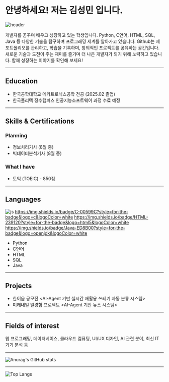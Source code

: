 # 안녕하세요! 저는 김성민 입니다.

![header](https://capsule-render.vercel.app/api?type=waving&color=gradient&height=300&section=header&text=Hi!%20My%20name%20is%20KSM%20%F0%9F%A4%97)


개발자를 꿈꾸며 배우고 성장하고 있는 학생입니다. Python, C언어, HTML, SQL, Java 등 다양한 기술을 탐구하며 프로그래밍 세계를 알아가고 있습니다. Github는 제 포트폴리오를 관리하고, 학습을 기록하며, 창의적인 프로젝트를 공유하는 공간입니다. 새로운 기술과 도전이 주는 재미를 즐기며 더 나은 개발자가 되기 위해 노력하고 있습니다. 함께 성장하는 이야기를 확인해 보세요!

------------------------------------------------------------
## Education
- 한국공학대학교 메카트로닉스공학 전공 (2025.02 졸업)
- 한국폴리텍 정수캠퍼스 인공지능소프트웨어 과정 수료 예정

------------------------------------------------------------
## Skills & Certifications
### Planning
- 정보처리기사 (8월 중)
- 빅데이터분석기사 (8월 중)

### What I have
- 토익 (TOEIC) - 850점

------------------------------------------------------------
## Languages
![js](https://img.shields.io/badge/Python-3776AB?style=for-the-badge&logo=python&logoColor=white)
https://img.shields.io/badge/C-00599C?style=for-the-badge&logo=c&logoColor=white
https://img.shields.io/badge/HTML-239120?style=for-the-badge&logo=html5&logoColor=white
https://img.shields.io/badge/Java-ED8B00?style=for-the-badge&logo=openjdk&logoColor=white


- Python
- C언어
- HTML
- SQL
- Java

------------------------------------------------------------
## Projects
- 한이음 공모전 <AI-Agent 기반 실시간 재활용 쓰레기 자동 분류 시스템>
- 미래내일 일경험 프로젝트 <AI-Agent 기반 뉴스 시스템>

------------------------------------------------------------
## Fields of interest
웹 프로그래밍, 데이터베이스, 클라우드 컴퓨팅, UI/UX 디자인, AI 관련 분야, 최신 IT 기기 분석 등 

------------------------------------------------------------
![Anurag's GitHub stats](https://github-readme-stats.vercel.app/api?username=kimsm0405&show_icons=true&theme=dracula)

------------------------------------------------------------
![Top Langs](https://github-readme-stats.vercel.app/api/top-langs/?username=kimsm0405&layout=compact&theme=dracula)


<!--
**kimsm0405/kimsm0405** is a ✨ _special_ ✨ repository because its `README.md` (this file) appears on your GitHub profile.

Here are some ideas to get you started:

- 🔭 I’m currently working on ...
- 🌱 I’m currently learning ...
- 👯 I’m looking to collaborate on ...
- 🤔 I’m looking for help with ...
- 💬 Ask me about ...
- 📫 How to reach me: ...
- 😄 Pronouns: ...
- ⚡ Fun fact: ...
-->
